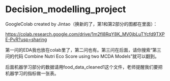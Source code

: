 # Decision_modelling_project


GoogleColab created by Jintao（换新的了，第1和第2部分的图都在里面）：

https://colab.research.google.com/drive/1m2fI8RqY8K_MV0jbLuTYcfd9TXPE-PvR?usp=sharing

第一问的EDA我也放在colab里了，第二问也有。第三问在后面，请你搜索“第三问的代码 Combine Nutri Eco Score using two MCDA Models”就可以翻到。


后面机器学习部分的数据请用food_data_cleaned1这个文件，老师提醒我们要把机器学习的指标做一张表。


